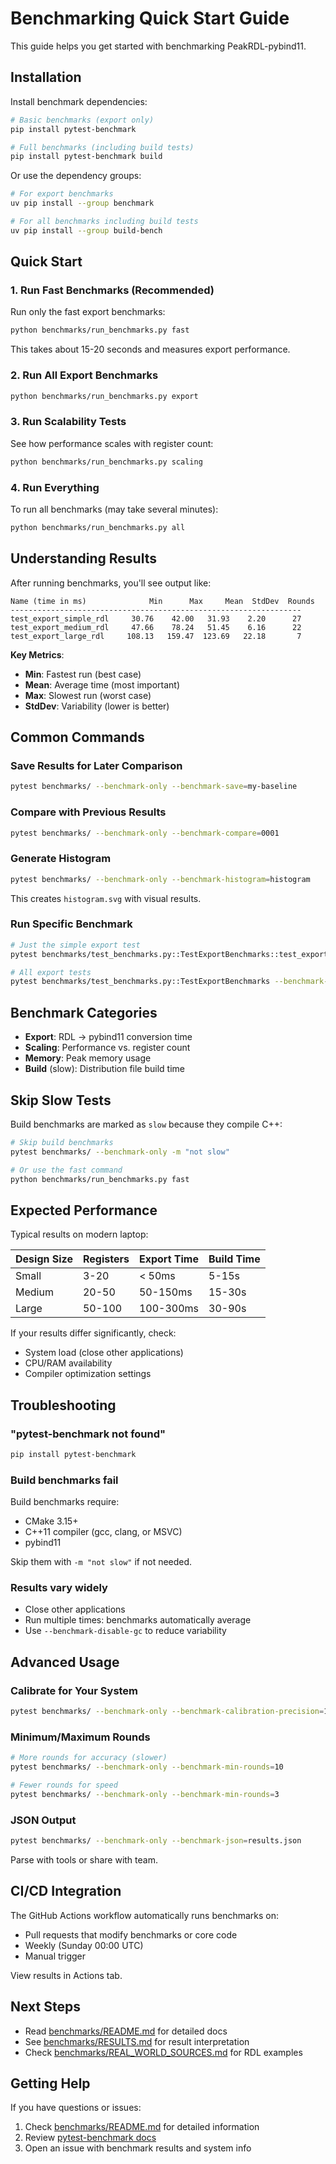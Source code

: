 # Benchmarking Quick Start Guide

This guide helps you get started with benchmarking PeakRDL-pybind11.

## Installation

Install benchmark dependencies:

```bash
# Basic benchmarks (export only)
pip install pytest-benchmark

# Full benchmarks (including build tests)
pip install pytest-benchmark build
```

Or use the dependency groups:

```bash
# For export benchmarks
uv pip install --group benchmark

# For all benchmarks including build tests
uv pip install --group build-bench
```

## Quick Start

### 1. Run Fast Benchmarks (Recommended)

Run only the fast export benchmarks:

```bash
python benchmarks/run_benchmarks.py fast
```

This takes about 15-20 seconds and measures export performance.

### 2. Run All Export Benchmarks

```bash
python benchmarks/run_benchmarks.py export
```

### 3. Run Scalability Tests

See how performance scales with register count:

```bash
python benchmarks/run_benchmarks.py scaling
```

### 4. Run Everything

To run all benchmarks (may take several minutes):

```bash
python benchmarks/run_benchmarks.py all
```

## Understanding Results

After running benchmarks, you'll see output like:

```
Name (time in ms)              Min      Max     Mean  StdDev  Rounds
-----------------------------------------------------------------
test_export_simple_rdl     30.76    42.00   31.93    2.20      27
test_export_medium_rdl     47.66    78.24   51.45    6.16      22
test_export_large_rdl     108.13   159.47  123.69   22.18       7
```

**Key Metrics**:
- **Min**: Fastest run (best case)
- **Mean**: Average time (most important)
- **Max**: Slowest run (worst case)
- **StdDev**: Variability (lower is better)

## Common Commands

### Save Results for Later Comparison

```bash
pytest benchmarks/ --benchmark-only --benchmark-save=my-baseline
```

### Compare with Previous Results

```bash
pytest benchmarks/ --benchmark-only --benchmark-compare=0001
```

### Generate Histogram

```bash
pytest benchmarks/ --benchmark-only --benchmark-histogram=histogram
```

This creates `histogram.svg` with visual results.

### Run Specific Benchmark

```bash
# Just the simple export test
pytest benchmarks/test_benchmarks.py::TestExportBenchmarks::test_export_simple_rdl --benchmark-only

# All export tests
pytest benchmarks/test_benchmarks.py::TestExportBenchmarks --benchmark-only
```

## Benchmark Categories

- **Export**: RDL → pybind11 conversion time
- **Scaling**: Performance vs. register count
- **Memory**: Peak memory usage
- **Build** (slow): Distribution file build time

## Skip Slow Tests

Build benchmarks are marked as `slow` because they compile C++:

```bash
# Skip build benchmarks
pytest benchmarks/ --benchmark-only -m "not slow"

# Or use the fast command
python benchmarks/run_benchmarks.py fast
```

## Expected Performance

Typical results on modern laptop:

| Design Size | Registers | Export Time | Build Time |
|-------------|-----------|-------------|------------|
| Small | 3-20 | < 50ms | 5-15s |
| Medium | 20-50 | 50-150ms | 15-30s |
| Large | 50-100 | 100-300ms | 30-90s |

If your results differ significantly, check:
- System load (close other applications)
- CPU/RAM availability
- Compiler optimization settings

## Troubleshooting

### "pytest-benchmark not found"

```bash
pip install pytest-benchmark
```

### Build benchmarks fail

Build benchmarks require:
- CMake 3.15+
- C++11 compiler (gcc, clang, or MSVC)
- pybind11

Skip them with `-m "not slow"` if not needed.

### Results vary widely

- Close other applications
- Run multiple times: benchmarks automatically average
- Use `--benchmark-disable-gc` to reduce variability

## Advanced Usage

### Calibrate for Your System

```bash
pytest benchmarks/ --benchmark-only --benchmark-calibration-precision=100
```

### Minimum/Maximum Rounds

```bash
# More rounds for accuracy (slower)
pytest benchmarks/ --benchmark-only --benchmark-min-rounds=10

# Fewer rounds for speed
pytest benchmarks/ --benchmark-only --benchmark-min-rounds=3
```

### JSON Output

```bash
pytest benchmarks/ --benchmark-only --benchmark-json=results.json
```

Parse with tools or share with team.

## CI/CD Integration

The GitHub Actions workflow automatically runs benchmarks on:
- Pull requests that modify benchmarks or core code
- Weekly (Sunday 00:00 UTC)
- Manual trigger

View results in Actions tab.

## Next Steps

- Read [benchmarks/README.md](README.md) for detailed docs
- See [benchmarks/RESULTS.md](RESULTS.md) for result interpretation
- Check [benchmarks/REAL_WORLD_SOURCES.md](REAL_WORLD_SOURCES.md) for RDL examples

## Getting Help

If you have questions or issues:

1. Check [benchmarks/README.md](README.md) for detailed information
2. Review [pytest-benchmark docs](https://pytest-benchmark.readthedocs.io/)
3. Open an issue with benchmark results and system info
